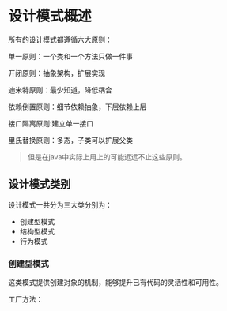 # 设计模式概述

所有的设计模式都遵循六大原则：

单一原则：一个类和一个方法只做一件事

开闭原则：抽象架构，扩展实现

迪米特原则：最少知道，降低耦合

依赖倒置原则：细节依赖抽象，下层依赖上层

接口隔离原则:建立单一接口

里氏替换原则：多态，子类可以扩展父类

> 但是在java中实际上用上的可能远远不止这些原则。

## 设计模式类别

设计模式一共分为三大类分别为：

- 创建型模式
- 结构型模式
- 行为模式

### 创建型模式

这类模式提供创建对象的机制，能够提升已有代码的灵活性和可用性。

工厂方法：